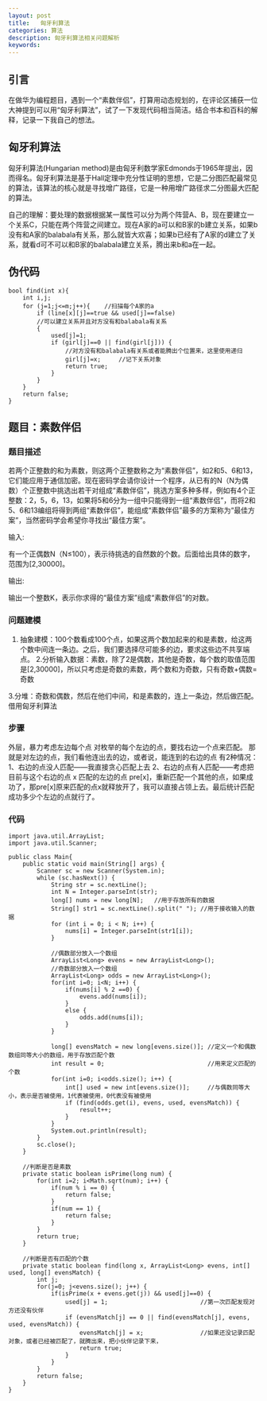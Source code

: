 ```yaml
---
layout: post
title:   匈牙利算法
categories: 算法
description: 匈牙利算法相关问题解析
keywords: 
---
```



## 引言

在做华为编程题目，遇到一个“素数伴侣”，打算用动态规划的，在评论区捕获一位大神提到可以用“匈牙利算法”，试了一下发现代码相当简洁。结合书本和百科的解释，记录一下我自己的想法。

## 匈牙利算法

匈牙利算法(Hungarian method)是由匈牙利数学家Edmonds于1965年提出，因而得名。匈牙利算法是基于Hall定理中充分性证明的思想，它是二分图匹配最常见的算法，该算法的核心就是寻找增广路径，它是一种用增广路径求二分图最大匹配的算法。

自己的理解：要处理的数据根据某一属性可以分为两个阵营A、B，现在要建立一个关系C，只能在两个阵营之间建立。现在A家的a可以和B家的b建立关系，如果b没有和A家的balabala有关系，那么就皆大欢喜；如果b已经有了A家的d建立了关系，就看d可不可以和B家的balabala建立关系，腾出来b和a在一起。

## 伪代码

```
bool find(int x){  
    int i,j;  
    for (j=1;j<=m;j++){    //扫描每个A家的a  
        if (line[x][j]==true && used[j]==false)        
        //可以建立关系并且对方没有和balabala有关系
        {  
            used[j]=1;  
            if (girl[j]==0 || find(girl[j])) {   
                //对方没有和balabala有关系或者能腾出个位置来，这里使用递归  
                girl[j]=x;     //记下关系对象
                return true;  
            }  
        }  
    }  
    return false;  
}  
```

## 题目：素数伴侣

### 题目描述

若两个正整数的和为素数，则这两个正整数称之为“素数伴侣”，如2和5、6和13，它们能应用于通信加密。现在密码学会请你设计一个程序，从已有的N（N为偶数）个正整数中挑选出若干对组成“素数伴侣”，挑选方案多种多样，例如有4个正整数：2，5，6，13，如果将5和6分为一组中只能得到一组“素数伴侣”，而将2和5、6和13编组将得到两组“素数伴侣”，能组成“素数伴侣”最多的方案称为“最佳方案”，当然密码学会希望你寻找出“最佳方案”。

输入:

有一个正偶数N（N≤100），表示待挑选的自然数的个数。后面给出具体的数字，范围为[2,30000]。

输出:

输出一个整数K，表示你求得的“最佳方案”组成“素数伴侣”的对数。

### 问题建模

1. 抽象建模：100个数看成100个点，如果这两个数加起来的和是素数，给这两个数中间连一条边。之后，我们要选择尽可能多的边，要求这些边不共享端点。
  2.分析输入数据：素数，除了2是偶数，其他是奇数，每个数的取值范围是[2,30000]，所以只考虑是奇数的素数，两个数和为奇数，只有奇数+偶数=奇数

3.分堆：奇数和偶数，然后在他们中间，和是素数的，连上一条边，然后做匹配。借用匈牙利算法

### 步骤

外层，暴力考虑左边每个点
对枚举的每个左边的点，要找右边一个点来匹配。
那就是对左边的点，我们看他连出去的边，或者说，能连到的右边的点
有2种情况：
1、右边的点没人匹配——我直接贪心匹配上去
2、右边的点有人匹配——考虑把目前与这个右边的点 x 匹配的左边的点 pre[x]，重新匹配一个其他的点，如果成功了，那pre[x]原来匹配的点x就释放开了，我可以直接占领上去。最后统计匹配成功多少个左边的点就行了。

### 代码

```
import java.util.ArrayList;
import java.util.Scanner;

public class Main{
	public static void main(String[] args) {
		Scanner sc = new Scanner(System.in);
		while (sc.hasNext()) {
			String str = sc.nextLine();
			int N = Integer.parseInt(str);
			long[] nums = new long[N];   //用于存放所有的数据
			String[] str1 = sc.nextLine().split(" "); //用于接收输入的数据
			for (int i = 0; i < N; i++) {
				nums[i] = Integer.parseInt(str1[i]);
			}
			
			//偶数部分放入一个数组
			ArrayList<Long> evens = new ArrayList<Long>();
			//奇数部分放入一个数组
			ArrayList<Long> odds = new ArrayList<Long>();
			for(int i=0; i<N; i++) {
				if(nums[i] % 2 ==0) {
					evens.add(nums[i]);
				}
				else {
					odds.add(nums[i]);
				}
			}
			
			long[] evensMatch = new long[evens.size()]; //定义一个和偶数数组同等大小的数组，用于存放匹配个数
			int result = 0;                             //用来定义匹配的个数
			for(int i=0; i<odds.size(); i++) {
				int[] used = new int[evens.size()];     //与偶数同等大小，表示是否被使用，1代表被使用，0代表没有被使用
				if (find(odds.get(i), evens, used, evensMatch)) {
					result++;
				}	
			}
			System.out.println(result);
		}
		sc.close();
	}
	
	//判断是否是素数
	private static boolean isPrime(long num) {
		for(int i=2; i<Math.sqrt(num); i++) {
			if(num % i == 0) {
				return false;
			}
			if(num == 1) {
				return false;
			}			
		}
		return true;
	}
	
	//判断是否有匹配的个数
	private static boolean find(long x, ArrayList<Long> evens, int[] used, long[] evensMatch) {
		int j;
		for(j=0; j<evens.size(); j++) {
			if(isPrime(x + evens.get(j)) && used[j]==0) {
				used[j] = 1;                          //第一次匹配发现对方还没有伙伴               
				if (evensMatch[j] == 0 || find(evensMatch[j], evens, used, evensMatch)) {
                    evensMatch[j] = x;                //如果还没记录匹配对象，或者已经被匹配了，就腾出来，把小伙伴记录下来，
                    return true;
                }
			}
		}
		return false;
	}
}
```

